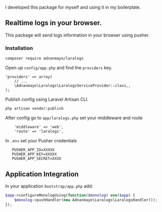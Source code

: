 I developed this package for myself and using it in my boilerplate. 

## Realtime logs in your browser.

This package will send logs information in your browser using pusher.

### Installation

~~~
composer require adnanmayo/laralogs
~~~

Open up `config/app.php` and find the `providers` key.

~~~
'providers' => array(
    // ...
    \Adnanmayo\Laralogs\LaralogsServiceProvider::class,,
);
~~~

Publish config using Laravel Artisan CLI.

~~~
php artisan vendor:publish
~~~


After config go to `app/laralogs.php` set your middleware and route

~~~
    'middleware' => 'web',
    'route' => 'laralogs',
~~~


In `.env` set your Pusher credentials

~~~
   PUSHER_APP_ID=XXXXX
   PUSHER_APP_KEY=XXXXX
   PUSHER_APP_SECRET=XXXX
~~~




## Application Integration

In your application `bootstrap/app.php` add:

~~~php
$app->configureMonologUsing(function($monolog) use($app) {
    $monolog->pushHandler(new Adnanmayo\Laralogs\LaralogsHandler());
});
~~~

